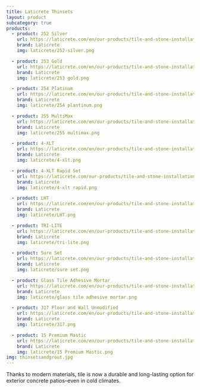 ```yaml
---
title: Laticrete Thinsets
layout: product
subcategory: true
products:
  - product: 252 Silver
    url: https://laticrete.com/en/our-products/tile-and-stone-installation-and-maintenance/adhesives-and-mortars/polymer-modified-mortar/252-silver
    brand: Laticrete
    img: laticrete/252-silver.png

  - product: 253 Gold
    url: https://laticrete.com/en/our-products/tile-and-stone-installation-and-maintenance/adhesives-and-mortars/polymer-modified-mortar/253-gold
    brand: Laticrete
    img: laticrete/253 gold.png

  - product: 254 Platinum
    url: https://laticrete.com/en/our-products/tile-and-stone-installation-and-maintenance/adhesives-and-mortars/polymer-modified-mortar/254-platinum
    brand: Laticrete
    img: laticrete/254 plantinum.png

  - product: 255 MultiMax
    url: https://laticrete.com/en/our-products/tile-and-stone-installation-and-maintenance/adhesives-and-mortars/large-and-heavy-tile-mortar/255-multimax
    brand: Laticrete
    img: laticrete/255 multimax.png

  - product: 4-XLT
    url: https://laticrete.com/en/our-products/tile-and-stone-installation-and-maintenance/adhesives-and-mortars/large-and-heavy-tile-mortar/4-xlt
    brand: Laticrete
    img: laticrete/4-xlt.png

  - product: 4-XLT Rapid Set
    url: https://laticrete.com/our-products/tile-and-stone-installation-and-maintenance/adhesives-and-mortars/large-and-heavy-tile-mortar/4-xlt-rapid
    brand: Laticrete
    img: laticrete/4-xlt rapid.png

  - product: LHT
    url: https://laticrete.com/en/our-products/tile-and-stone-installation-and-maintenance/adhesives-and-mortars/large-and-heavy-tile-mortar/lht
    brand: Laticrete
    img: laticrete/LHT.png

  - product: TRI-LITE
    url: https://laticrete.com/en/our-products/tile-and-stone-installation-and-maintenance/adhesives-and-mortars/large-and-heavy-tile-mortar/tri-lite
    brand: Laticrete
    img: laticrete/tri-lite.png

  - product: Sure Set
    url: https://laticrete.com/en/our-products/tile-and-stone-installation-and-maintenance/adhesives-and-mortars/polymer-modified-mortar/sure-set
    brand: Laticrete
    img: laticrete/sure set.png

  - product: Glass Tile Adhesive Mortar
    url: https://laticrete.com/en/our-products/tile-and-stone-installation-and-maintenance/adhesives-and-mortars/polymer-modified-mortar/glass-tile-adhesive
    brand: Laticrete
    img: laticrete/glass tile adhesive mortar.png

  - product: 317 Floor and Wall Unmodified
    url: https://laticrete.com/en/our-products/tile-and-stone-installation-and-maintenance/adhesives-and-mortars/unmodified-mortar/317-floor--wall
    brand: Laticrete
    img: laticrete/317.png

  - product: 15 Premium Mastic
    url: https://laticrete.com/en/our-products/tile-and-stone-installation-and-maintenance/adhesives-and-mortars/mastic/15-premium-mastic
    brand: Laticrete
    img: laticrete/15 Premium Mastic.png
img: thinsetsandgrout.jpg
---
```


Thanks to modern materials, tile is now a durable and long-lasting option for exterior concrete patios–even in cold climates.
